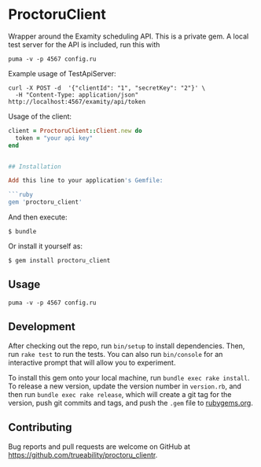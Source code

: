 # ProctoruClient

Wrapper around the Examity scheduling API. This is a private gem. A local test server for the API is included, run this with

```
puma -v -p 4567 config.ru
```

Example usage of TestApiServer:

```
curl -X POST -d  '{"clientId": "1", "secretKey": "2"}' \
  -H "Content-Type: application/json" http://localhost:4567/examity/api/token
```

Usage of the client:
```ruby
client = ProctoruClient::Client.new do
  token = "your api key"
end


## Installation

Add this line to your application's Gemfile:

```ruby
gem 'proctoru_client'
```

And then execute:

    $ bundle

Or install it yourself as:

    $ gem install proctoru_client

## Usage

    puma -v -p 4567 config.ru

## Development

After checking out the repo, run `bin/setup` to install dependencies. Then, run `rake test` to run the tests. You can also run `bin/console` for an interactive prompt that will allow you to experiment.

To install this gem onto your local machine, run `bundle exec rake install`. To release a new version, update the version number in `version.rb`, and then run `bundle exec rake release`, which will create a git tag for the version, push git commits and tags, and push the `.gem` file to [rubygems.org](https://rubygems.org).

## Contributing

Bug reports and pull requests are welcome on GitHub at https://github.com/trueability/proctoru_clientr.
